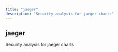 ```yaml
---
title: "jaeger"
description: "Security analysis for jaeger charts"
---
```


## jaeger

Security analysis for jaeger charts

